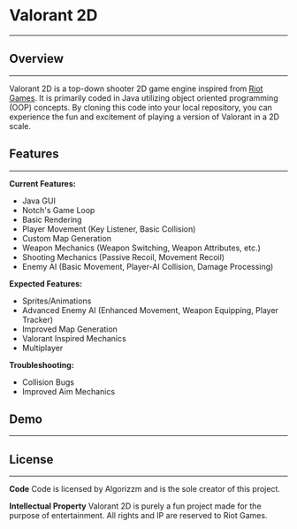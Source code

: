 Valorant 2D
===========
---

## Overview
-----------

Valorant 2D is a top-down shooter 2D game engine inspired from [Riot Games](https://www.riotgames.com/en). It is primarily coded in Java utilizing object oriented programming (OOP) concepts. By cloning this code into your local repository, you can experience the fun and excitement of playing a version of Valorant in a 2D scale.


## Features
-----------

__Current Features:__
* Java GUI
* Notch's Game Loop
* Basic Rendering
* Player Movement (Key Listener, Basic Collision)
* Custom Map Generation
* Weapon Mechanics (Weapon Switching, Weapon Attributes, etc.)
* Shooting Mechanics (Passive Recoil, Movement Recoil)
* Enemy AI (Basic Movement, Player-AI Collision, Damage Processing)


__Expected Features:__
* Sprites/Animations
* Advanced Enemy AI (Enhanced Movement, Weapon Equipping, Player Tracker)
* Improved Map Generation
* Valorant Inspired Mechanics
* Multiplayer 


__Troubleshooting:__
- Collision Bugs
- Improved Aim Mechanics


## Demo
-------


## License
----------
__Code__
Code is licensed by Algorizzm and is the sole creator of this project.


__Intellectual Property__
Valorant 2D is purely a fun project made for the purpose of entertainment. All rights and IP are reserved to Riot Games.

